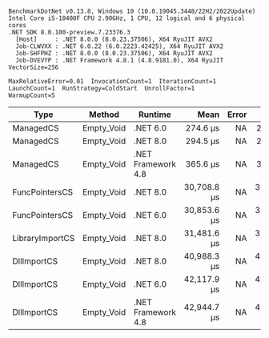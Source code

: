 ```

BenchmarkDotNet v0.13.8, Windows 10 (10.0.19045.3448/22H2/2022Update)
Intel Core i5-10400F CPU 2.90GHz, 1 CPU, 12 logical and 6 physical cores
.NET SDK 8.0.100-preview.7.23376.3
  [Host]     : .NET 8.0.0 (8.0.23.37506), X64 RyuJIT AVX2
  Job-CLWVXX : .NET 6.0.22 (6.0.2223.42425), X64 RyuJIT AVX2
  Job-SHFPHZ : .NET 8.0.0 (8.0.23.37506), X64 RyuJIT AVX2
  Job-DVEVYP : .NET Framework 4.8.1 (4.8.9181.0), X64 RyuJIT VectorSize=256

MaxRelativeError=0.01  InvocationCount=1  IterationCount=1  
LaunchCount=1  RunStrategy=ColdStart  UnrollFactor=1  
WarmupCount=5  

```
| Type            | Method     | Runtime            | Mean        | Error | Median      | Min         | Max         | Allocated |
|---------------- |----------- |------------------- |------------:|------:|------------:|------------:|------------:|----------:|
| ManagedCS       | Empty_Void | .NET 6.0           |    274.6 μs |    NA |    274.6 μs |    274.6 μs |    274.6 μs |     640 B |
| ManagedCS       | Empty_Void | .NET 8.0           |    294.5 μs |    NA |    294.5 μs |    294.5 μs |    294.5 μs |     400 B |
| ManagedCS       | Empty_Void | .NET Framework 4.8 |    365.6 μs |    NA |    365.6 μs |    365.6 μs |    365.6 μs |         - |
| FuncPointersCS  | Empty_Void | .NET 8.0           | 30,708.8 μs |    NA | 30,708.8 μs | 30,708.8 μs | 30,708.8 μs |     400 B |
| FuncPointersCS  | Empty_Void | .NET 6.0           | 30,853.6 μs |    NA | 30,853.6 μs | 30,853.6 μs | 30,853.6 μs |     640 B |
| LibraryImportCS | Empty_Void | .NET 8.0           | 31,481.6 μs |    NA | 31,481.6 μs | 31,481.6 μs | 31,481.6 μs |     400 B |
| DllImportCS     | Empty_Void | .NET 8.0           | 40,988.3 μs |    NA | 40,988.3 μs | 40,988.3 μs | 40,988.3 μs |     400 B |
| DllImportCS     | Empty_Void | .NET 6.0           | 42,117.9 μs |    NA | 42,117.9 μs | 42,117.9 μs | 42,117.9 μs |     640 B |
| DllImportCS     | Empty_Void | .NET Framework 4.8 | 42,944.7 μs |    NA | 42,944.7 μs | 42,944.7 μs | 42,944.7 μs |         - |
